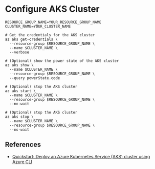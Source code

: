 # Configure AKS Cluster

```shell
RESOURCE_GROUP_NAME=YOUR_RESOURCE_GROUP_NAME
CLUSTER_NAME=YOUR_CLUSTER_NAME

# Get the credentials for the AKS cluster
az aks get-credentials \
  --resource-group $RESOURCE_GROUP_NAME \
  --name $CLUSTER_NAME \
  --verbose

# (Optional) show the power state of the AKS cluster
az aks show \
  --name $CLUSTER_NAME \
  --resource-group $RESOURCE_GROUP_NAME \
  --query powerState.code

# (Optional) stop the AKS cluster
az aks start \
  --name $CLUSTER_NAME \
  --resource-group $RESOURCE_GROUP_NAME \
  --no-wait

# (Optional) stop the AKS cluster
az aks stop \
  --name $CLUSTER_NAME \
  --resource-group $RESOURCE_GROUP_NAME \
  --no-wait
```

## References

- [Quickstart: Deploy an Azure Kubernetes Service (AKS) cluster using Azure CLI](https://learn.microsoft.com/en-us/azure/aks/learn/quick-kubernetes-deploy-cli)
